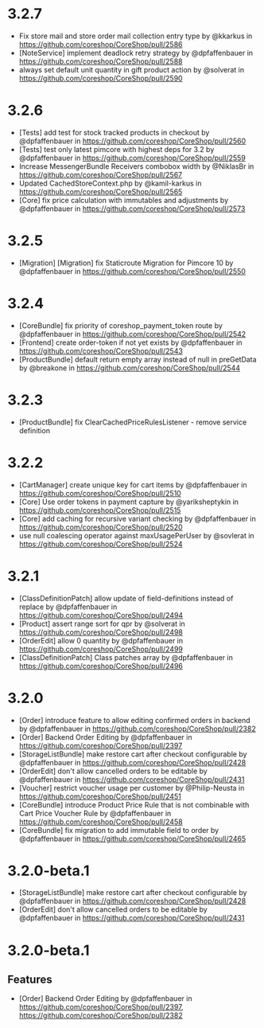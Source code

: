 # 3.2.7
* Fix store mail and store order mail collection entry type by @kkarkus in https://github.com/coreshop/CoreShop/pull/2586
* [NoteService] implement deadlock retry strategy by @dpfaffenbauer in https://github.com/coreshop/CoreShop/pull/2588
* always set default unit quantity in gift product action by @solverat in https://github.com/coreshop/CoreShop/pull/2590

# 3.2.6
* [Tests] add test for stock tracked products in checkout by @dpfaffenbauer in https://github.com/coreshop/CoreShop/pull/2560
* [Tests] test only latest pimcore with highest deps for 3.2 by @dpfaffenbauer in https://github.com/coreshop/CoreShop/pull/2559
* Increase MessengerBundle Receivers combobox width by @NiklasBr in https://github.com/coreshop/CoreShop/pull/2567
* Updated CachedStoreContext.php by @kamil-karkus in https://github.com/coreshop/CoreShop/pull/2565
* [Core] fix price calculation with immutables and adjustments by @dpfaffenbauer in https://github.com/coreshop/CoreShop/pull/2573

# 3.2.5
* [Migration] [Migration] fix Staticroute Migration for Pimcore 10 by @dpfaffenbauer in https://github.com/coreshop/CoreShop/pull/2550

# 3.2.4
* [CoreBundle] fix priority of coreshop_payment_token route by @dpfaffenbauer in https://github.com/coreshop/CoreShop/pull/2542
* [Frontend] create order-token if not yet exists by @dpfaffenbauer in https://github.com/coreshop/CoreShop/pull/2543
* [ProductBundle] default return empty array instead of null in preGetData by @breakone in https://github.com/coreshop/CoreShop/pull/2544

# 3.2.3
* [ProductBundle] fix ClearCachedPriceRulesListener - remove service definition

# 3.2.2 
* [CartManager] create unique key for cart items by @dpfaffenbauer in https://github.com/coreshop/CoreShop/pull/2510
* [Core] Use order tokens in payment capture by @yariksheptykin in https://github.com/coreshop/CoreShop/pull/2515
* [Core] add caching for recursive variant checking by @dpfaffenbauer in https://github.com/coreshop/CoreShop/pull/2520
* use null coalescing operator against maxUsagePerUser by @sovlerat in https://github.com/coreshop/CoreShop/pull/2524

# 3.2.1
* [ClassDefinitionPatch] allow update of field-definitions instead of replace by @dpfaffenbauer in https://github.com/coreshop/CoreShop/pull/2494
* [Product] assert range sort for qpr by @solverat in https://github.com/coreshop/CoreShop/pull/2498
* [OrderEdit] allow 0 quantity by @dpfaffenbauer in https://github.com/coreshop/CoreShop/pull/2499
* [ClassDefinitionPatch] Class patches array by @dpfaffenbauer in https://github.com/coreshop/CoreShop/pull/2496

# 3.2.0

* [Order] introduce feature to allow editing confirmed orders in backend by @dpfaffenbauer in https://github.com/coreshop/CoreShop/pull/2382
* [Order] Backend Order Editing by @dpfaffenbauer in https://github.com/coreshop/CoreShop/pull/2397
* [StorageListBundle] make restore cart after checkout configurable by @dpfaffenbauer in https://github.com/coreshop/CoreShop/pull/2428
* [OrderEdit] don't allow cancelled orders to be editable by @dpfaffenbauer in https://github.com/coreshop/CoreShop/pull/2431
* [Voucher] restrict voucher usage per customer by @Philip-Neusta in https://github.com/coreshop/CoreShop/pull/2451
* [CoreBundle] introduce Product Price Rule that is not combinable with Cart Price Voucher Rule by @dpfaffenbauer in https://github.com/coreshop/CoreShop/pull/2458
* [CoreBundle] fix migration to add immutable field to order by @dpfaffenbauer in https://github.com/coreshop/CoreShop/pull/2465

# 3.2.0-beta.1

* [StorageListBundle] make restore cart after checkout configurable by @dpfaffenbauer in https://github.com/coreshop/CoreShop/pull/2428
* [OrderEdit] don't allow cancelled orders to be editable by @dpfaffenbauer in https://github.com/coreshop/CoreShop/pull/2431

# 3.2.0-beta.1

## Features

- [Order] Backend Order Editing by @dpfaffenbauer in https://github.com/coreshop/CoreShop/pull/2397, https://github.com/coreshop/CoreShop/pull/2382

